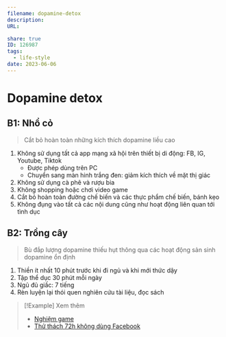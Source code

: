 ```yaml
---
filename: dopamine-detox
description: 
URL: 

share: true
ID: 126987
tags:
  - life-style
date: 2023-06-06
---
```

# Dopamine detox
## B1: Nhổ cỏ

> Cắt bỏ hoàn toàn những kích thích dopamine liều cao

1. Không sử dụng tất cả app mạng xã hội trên thiết bị di động: FB, IG, Youtube, Tiktok
	- Được phép dùng trên PC
	- Chuyển sang màn hinh trắng đen: giảm kích thích về mặt thị giác
2. Không sử dụng cà phê và rượu bia
3. Không shopping hoặc chơi video game
4. Cắt bỏ hoàn toàn đường chế biến và các thực phẩm chế biến, bánh kẹo
5. Không đụng vào tất cả các nội dung cũng như hoạt động liên quan tới tình dục
## B2: Trồng cây

> Bù đắp lượng dopamine thiếu hụt thông qua các hoạt động sản sinh dopamine ổn định

1. Thiền ít nhất 10 phút trước khi đi ngủ và khi mới thức dậy
2. Tập thể dục 30 phút mỗi ngày
3. Ngủ đủ giấc: 7 tiếng
4. Rèn luyện lại thói quen nghiên cứu tài liệu, đọc sách

> [!Example] Xem thêm
> - [Nghiệm game](./nghien-game.md) 
> - [Thử thách 72h không dùng Facebook](./thu-thach-72h-khong-dung-facebook.md)